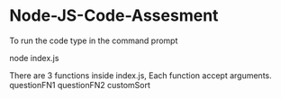 # Node-JS-Code-Assesment
To run the code type in the command prompt

node index.js

There are 3 functions inside index.js, Each function accept arguments.
questionFN1
questionFN2
customSort

